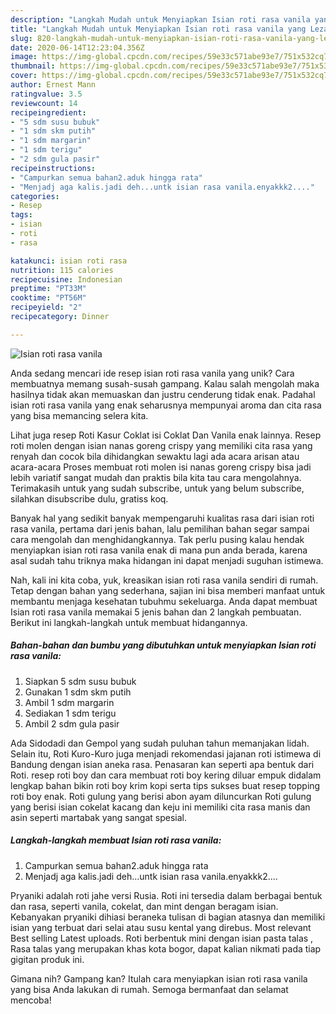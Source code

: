```yaml
---
description: "Langkah Mudah untuk Menyiapkan Isian roti rasa vanila yang Lezat"
title: "Langkah Mudah untuk Menyiapkan Isian roti rasa vanila yang Lezat"
slug: 820-langkah-mudah-untuk-menyiapkan-isian-roti-rasa-vanila-yang-lezat
date: 2020-06-14T12:23:04.356Z
image: https://img-global.cpcdn.com/recipes/59e33c571abe93e7/751x532cq70/isian-roti-rasa-vanila-foto-resep-utama.jpg
thumbnail: https://img-global.cpcdn.com/recipes/59e33c571abe93e7/751x532cq70/isian-roti-rasa-vanila-foto-resep-utama.jpg
cover: https://img-global.cpcdn.com/recipes/59e33c571abe93e7/751x532cq70/isian-roti-rasa-vanila-foto-resep-utama.jpg
author: Ernest Mann
ratingvalue: 3.5
reviewcount: 14
recipeingredient:
- "5 sdm susu bubuk"
- "1 sdm skm putih"
- "1 sdm margarin"
- "1 sdm terigu"
- "2 sdm gula pasir"
recipeinstructions:
- "Campurkan semua bahan2.aduk hingga rata"
- "Menjadj aga kalis.jadi deh...untk isian rasa vanila.enyakkk2...."
categories:
- Resep
tags:
- isian
- roti
- rasa

katakunci: isian roti rasa 
nutrition: 115 calories
recipecuisine: Indonesian
preptime: "PT33M"
cooktime: "PT56M"
recipeyield: "2"
recipecategory: Dinner

---
```



![Isian roti rasa vanila](https://img-global.cpcdn.com/recipes/59e33c571abe93e7/751x532cq70/isian-roti-rasa-vanila-foto-resep-utama.jpg)

Anda sedang mencari ide resep isian roti rasa vanila yang unik? Cara membuatnya memang susah-susah gampang. Kalau salah mengolah maka hasilnya tidak akan memuaskan dan justru cenderung tidak enak. Padahal isian roti rasa vanila yang enak seharusnya mempunyai aroma dan cita rasa yang bisa memancing selera kita.

Lihat juga resep Roti Kasur Coklat isi Coklat Dan Vanila enak lainnya. Resep roti molen dengan isian nanas goreng crispy yang memiliki cita rasa yang renyah dan cocok bila dihidangkan sewaktu lagi ada acara arisan atau acara-acara Proses membuat roti molen isi nanas goreng crispy bisa jadi lebih variatif sangat mudah dan praktis bila kita tau cara mengolahnya. Terimakasih untuk yang sudah subscribe, untuk yang belum subscribe, silahkan disubscribe dulu, gratiss koq.

Banyak hal yang sedikit banyak mempengaruhi kualitas rasa dari isian roti rasa vanila, pertama dari jenis bahan, lalu pemilihan bahan segar sampai cara mengolah dan menghidangkannya. Tak perlu pusing kalau hendak menyiapkan isian roti rasa vanila enak di mana pun anda berada, karena asal sudah tahu triknya maka hidangan ini dapat menjadi suguhan istimewa.


Nah, kali ini kita coba, yuk, kreasikan isian roti rasa vanila sendiri di rumah. Tetap dengan bahan yang sederhana, sajian ini bisa memberi manfaat untuk membantu menjaga kesehatan tubuhmu sekeluarga. Anda dapat membuat Isian roti rasa vanila memakai 5 jenis bahan dan 2 langkah pembuatan. Berikut ini langkah-langkah untuk membuat hidangannya.

<!--inarticleads1-->

##### Bahan-bahan dan bumbu yang dibutuhkan untuk menyiapkan Isian roti rasa vanila:

1. Siapkan 5 sdm susu bubuk
1. Gunakan 1 sdm skm putih
1. Ambil 1 sdm margarin
1. Sediakan 1 sdm terigu
1. Ambil 2 sdm gula pasir


Ada Sidodadi dan Gempol yang sudah puluhan tahun memanjakan lidah. Selain itu, Roti Kuro-Kuro juga menjadi rekomendasi jajanan roti istimewa di Bandung dengan isian aneka rasa. Penasaran kan seperti apa bentuk dari Roti. resep roti boy dan cara membuat roti boy kering diluar empuk didalam lengkap bahan bikin roti boy krim kopi serta tips sukses buat resep topping roti boy enak. Roti gulung yang berisi abon ayam diluncurkan Roti gulung yang berisi isian cokelat kacang dan keju ini memiliki cita rasa manis dan asin seperti martabak yang sangat spesial. 

<!--inarticleads2-->

##### Langkah-langkah membuat Isian roti rasa vanila:

1. Campurkan semua bahan2.aduk hingga rata
1. Menjadj aga kalis.jadi deh...untk isian rasa vanila.enyakkk2....


Pryaniki adalah roti jahe versi Rusia. Roti ini tersedia dalam berbagai bentuk dan rasa, seperti vanila, cokelat, dan mint dengan beragam isian. Kebanyakan pryaniki dihiasi beraneka tulisan di bagian atasnya dan memiliki isian yang terbuat dari selai atau susu kental yang direbus. Most relevant Best selling Latest uploads. Roti berbentuk mini dengan isian pasta talas , Rasa talas yang merupakan khas kota bogor, dapat kalian nikmati pada tiap gigitan produk ini. 

Gimana nih? Gampang kan? Itulah cara menyiapkan isian roti rasa vanila yang bisa Anda lakukan di rumah. Semoga bermanfaat dan selamat mencoba!
